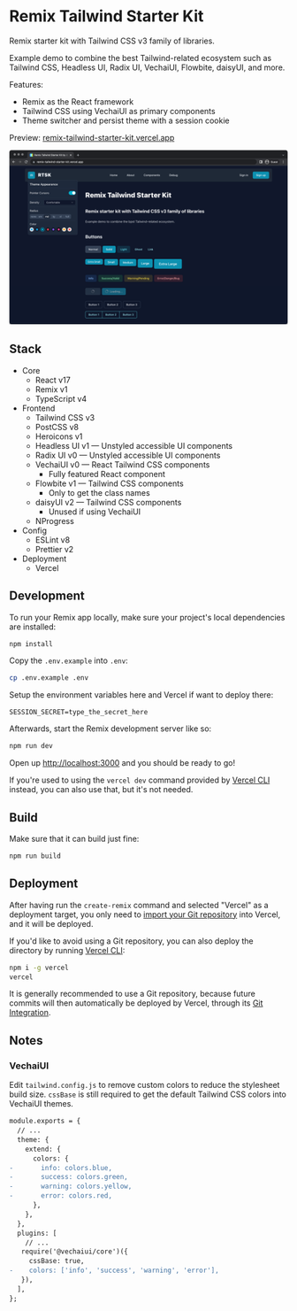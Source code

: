 # Remix Tailwind Starter Kit

Remix starter kit with Tailwind CSS v3 family of libraries.

Example demo to combine the best Tailwind-related ecosystem such as Tailwind
CSS, Headless UI, Radix UI, VechaiUI, Flowbite, daisyUI, and more.

Features:

- Remix as the React framework
- Tailwind CSS using VechaiUI as primary components
- Theme switcher and persist theme with a session cookie

Preview: [remix-tailwind-starter-kit.vercel.app](https://remix-tailwind-starter-kit.vercel.app)

![Screenshot](public/screenshot.png)

## Stack

- Core
  - React v17
  - Remix v1
  - TypeScript v4
- Frontend
  - Tailwind CSS v3
  - PostCSS v8
  - Heroicons v1
  - Headless UI v1 — Unstyled accessible UI components
  - Radix UI v0 — Unstyled accessible UI components
  - VechaiUI v0 — React Tailwind CSS components
    - Fully featured React component
  - Flowbite v1 — Tailwind CSS components
    - Only to get the class names
  - daisyUI v2 — Tailwind CSS components
    - Unused if using VechaiUI
  - NProgress
- Config
  - ESLint v8
  - Prettier v2
- Deployment
  - Vercel

## Development

To run your Remix app locally, make sure your project's local dependencies are installed:

```sh
npm install
```

Copy the `.env.example` into `.env`:

```sh
cp .env.example .env
```

Setup the environment variables here and Vercel if want to deploy there:

```
SESSION_SECRET=type_the_secret_here
```

Afterwards, start the Remix development server like so:

```sh
npm run dev
```

Open up [http://localhost:3000](http://localhost:3000) and you should be ready to go!

If you're used to using the `vercel dev` command provided by [Vercel CLI](https://vercel.com/cli) instead, you can also use that, but it's not needed.

## Build

Make sure that it can build just fine:

```sh
npm run build
```

## Deployment

After having run the `create-remix` command and selected "Vercel" as a deployment target, you only need to [import your Git repository](https://vercel.com/new) into Vercel, and it will be deployed.

If you'd like to avoid using a Git repository, you can also deploy the directory by running [Vercel CLI](https://vercel.com/cli):

```sh
npm i -g vercel
vercel
```

It is generally recommended to use a Git repository, because future commits will then automatically be deployed by Vercel, through its [Git Integration](https://vercel.com/docs/concepts/git).

## Notes

### VechaiUI

Edit `tailwind.config.js` to remove custom colors to reduce the stylesheet build size.
`cssBase` is still required to get the default Tailwind CSS colors into VechaiUI themes.

```diff
module.exports = {
  // ...
  theme: {
    extend: {
      colors: {
-       info: colors.blue,
-       success: colors.green,
-       warning: colors.yellow,
-       error: colors.red,
      },
    },
  },
  plugins: [
    // ...
   require('@vechaiui/core')({
     cssBase: true,
-    colors: ['info', 'success', 'warning', 'error'],
   }),
  ],
};
```
